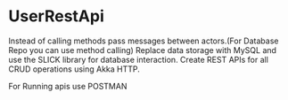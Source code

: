 # UserRestApi
 Instead of calling methods pass messages between actors.(For Database Repo you can use method calling)
 Replace data storage with MySQL and use the SLICK library for database interaction.
 Create REST APIs for all CRUD operations using Akka HTTP. 
 
 For Running apis use POSTMAN
